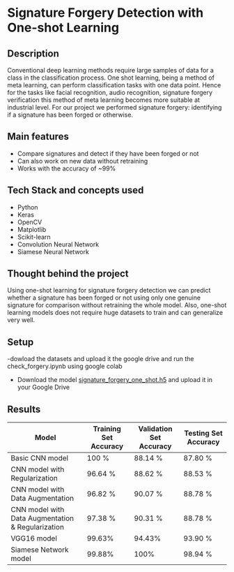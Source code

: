 # Signature Forgery Detection with One-shot Learning

## Description

Conventional deep learning methods require large samples of data for a class in the classification process. One shot learning, being a method of meta learning, can perform classification tasks with one data point. Hence for the tasks like facial recognition, audio recognition, signature forgery verification this method of meta learning becomes more suitable at industrial level. For our project we performed signature forgery: identifying if a signature has been forged or otherwise.

## Main features

- Compare signatures and detect if they have been forged or not
- Can also work on new data without retraining
- Works with the accuracy of ~99%

## Tech Stack and concepts used

- Python
- Keras
- OpenCV
- Matplotlib
- Scikit-learn
- Convolution Neural Network
- Siamese Neural Network

## Thought behind the project

Using one-shot learning for signature forgery detection we can predict whether a signature has been forged or not using only one genuine signature for comparison without retraining the whole model. Also, one-shot learning models does not require huge datasets to train and can generalize very well.

## Setup

-dowload the datasets and upload it the google drive and run the check_forgery.ipynb using google colab

- Download the model [signature_forgery_one_shot.h5](https://drive.google.com/file/d/1Y-JsSxrbGIiOPLcbUOw_YInZdXBYDSMB/view?usp=drive_link) and upload it in your Google Drive




## Results

| Model                                             | Training Set Accuracy | Validation Set Accuracy | Testing Set Accuracy |
| ------------------------------------------------- | --------------------- | ----------------------- | -------------------- |
| Basic CNN model                                   | 100 %                 | 88.14 %                 | 87.80 %              |
| CNN model with Regularization                     | 96.64 %               | 88.62 %                 | 88.53 %              |
| CNN model with Data Augmentation                  | 96.82 %               | 90.07 %                 | 88.78 %              |
| CNN model with Data Augmentation & Regularization | 97.38 %               | 90.31 %                 | 88.78 %              |
| VGG16 model                                       | 99.63%                | 94.43%                  | 93.90 %              |
| Siamese Network model                             | 99.88%                | 100%                    | 98.94 %              |
